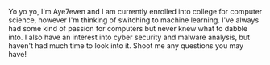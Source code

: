 Yo yo yo, I'm Aye7even and I am currently enrolled into college for computer science,
however I'm thinking of switching to machine learning. I've always had some kind of 
passion for computers but never knew what to dabble into. I also have an interest into
cyber security and malware analysis, but haven't had much time to look into it. Shoot me
any questions you may have!
